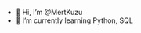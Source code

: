 - 👋 Hi, I’m @MertKuzu
- 🌱 I’m currently learning Python, SQL

<!---
MertKuzu/MertKuzu is a ✨ special ✨ repository because its `README.md` (this file) appears on your GitHub profile.
You can click the Preview link to take a look at your changes.
--->
